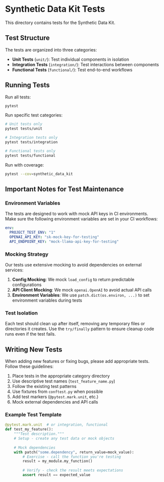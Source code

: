 # Synthetic Data Kit Tests

This directory contains tests for the Synthetic Data Kit.

## Test Structure

The tests are organized into three categories:

- **Unit Tests** (`unit/`): Test individual components in isolation
- **Integration Tests** (`integration/`): Test interactions between components
- **Functional Tests** (`functional/`): Test end-to-end workflows

## Running Tests

Run all tests:

```bash
pytest
```

Run specific test categories:

```bash
# Unit tests only
pytest tests/unit

# Integration tests only
pytest tests/integration

# Functional tests only
pytest tests/functional
```

Run with coverage:

```bash
pytest --cov=synthetic_data_kit
```

## Important Notes for Test Maintenance

### Environment Variables

The tests are designed to work with mock API keys in CI environments. Make sure the following environment variables are set in your CI workflows:

```yaml
env:
  PROJECT_TEST_ENV: "1"
  OPENAI_API_KEY: "sk-mock-key-for-testing"
  API_ENDPOINT_KEY: "mock-llama-api-key-for-testing"
```

### Mocking Strategy

Our tests use extensive mocking to avoid dependencies on external services:

1. **Config Mocking**: We mock `load_config` to return predictable configurations
2. **API Client Mocking**: We mock `openai.OpenAI` to avoid actual API calls
3. **Environment Variables**: We use `patch.dict(os.environ, ...)` to set environment variables during tests

### Test Isolation

Each test should clean up after itself, removing any temporary files or directories it creates. Use the `try/finally` pattern to ensure cleanup code runs even if the test fails.

## Writing New Tests

When adding new features or fixing bugs, please add appropriate tests. Follow these guidelines:

1. Place tests in the appropriate category directory
2. Use descriptive test names (`test_feature_name.py`)
3. Follow the existing test patterns
4. Use fixtures from `conftest.py` when possible
5. Add test markers (`@pytest.mark.unit`, etc.)
6. Mock external dependencies and API calls

### Example Test Template

```python
@pytest.mark.unit  # or integration, functional
def test_my_feature():
    """Test description."""
    # Setup - create any test data or mock objects
    
    # Mock dependencies
    with patch("some.dependency", return_value=mock_value):
        # Exercise - call the function you're testing
        result = my_module.my_function()
        
        # Verify - check the result meets expectations
        assert result == expected_value
```